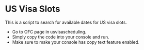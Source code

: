 # US Visa Slots
This is a script to search for available dates for US visa slots.
* Go to OFC page in usvisascheduling.
* Simply copy the code into your console and run.
* Make sure to make your console has copy text feature enabled.